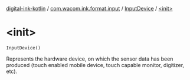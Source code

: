 [digital-ink-kotlin](../../index.md) / [com.wacom.ink.format.input](../index.md) / [InputDevice](index.md) / [&lt;init&gt;](./-init-.md)

# &lt;init&gt;

`InputDevice()`

Represents the hardware device, on which the sensor data has been produced (touch enabled mobile device, touch
capable monitor, digitizer, etc).

